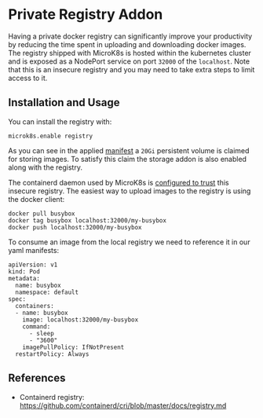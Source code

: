# Private Registry Addon

Having a private docker registry can significantly improve your productivity by reducing the time spent in uploading and downloading docker images. The registry shipped with MicroK8s is hosted within the kubernetes cluster and is exposed as a NodePort service on port `32000` of the `localhost`. Note that this is an insecure registry and you may need to take extra steps to limit access to it.


## Installation and Usage

You can install the registry with:
```
microk8s.enable registry
```

As you can see in the applied [manifest](../microk8s-resources/actions/registry.yaml) a `20Gi` persistent volume is claimed for storing images. To satisfy this claim the storage addon is also enabled along with the registry.

The containerd daemon used by MicroK8s is [configured to trust](../microk8s-resources/default-args/containerd-template.toml) this insecure registry. The easiest way to upload images to the registry is using the docker client:

```
docker pull busybox
docker tag busybox localhost:32000/my-busybox
docker push localhost:32000/my-busybox
```

To consume an image from the local registry we need to reference it in our yaml manifests:
```
apiVersion: v1
kind: Pod
metadata:
  name: busybox
  namespace: default
spec:
  containers:
  - name: busybox
    image: localhost:32000/my-busybox
    command:
      - sleep
      - "3600"
    imagePullPolicy: IfNotPresent
  restartPolicy: Always
```


## References
 - Containerd registry: https://github.com/containerd/cri/blob/master/docs/registry.md
